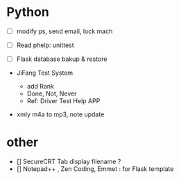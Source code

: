 ﻿# Python

- [ ] modify ps, send email, lock mach
- [ ] Read phelp: unittest
- [ ] Flask database bakup & restore


* JiFang Test System
    * add Rank
    * Done, Not, Never
    * Ref: Driver Test Help APP
    
* xmly m4a to mp3, note update

# other
- [] SecureCRT Tab display filename ?
- [] Notepad++ , Zen Coding, Emmet : for Flask template